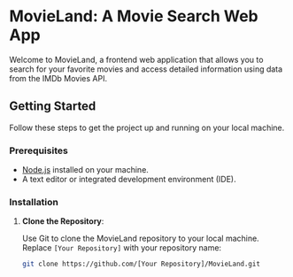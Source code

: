 # MovieLand: A Movie Search Web App

Welcome to MovieLand, a frontend web application that allows you to search for your favorite movies and access detailed information using data from the IMDb Movies API.

## Getting Started

Follow these steps to get the project up and running on your local machine.

### Prerequisites

- [Node.js](https://nodejs.org/) installed on your machine.
- A text editor or integrated development environment (IDE).

### Installation

1. **Clone the Repository**:

   Use Git to clone the MovieLand repository to your local machine. Replace `[Your Repository]` with your repository name:

   ```bash
   git clone https://github.com/[Your Repository]/MovieLand.git
